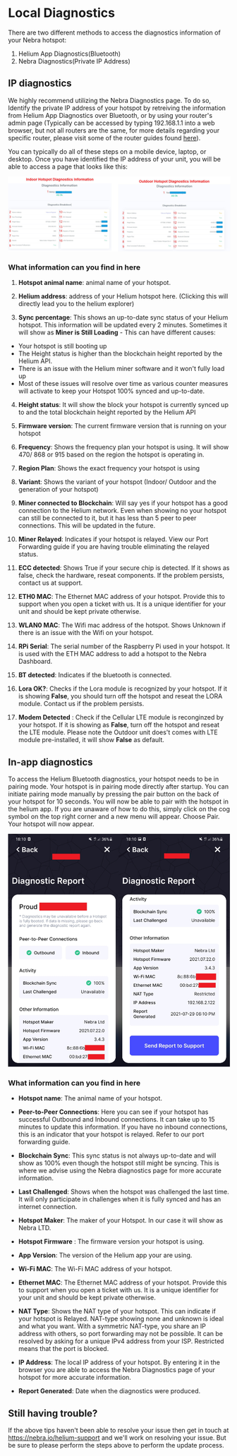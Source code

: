 # Local Diagnostics

There are two different methods to access the diagnostics information of your Nebra hotspot:

1. Helium App Diagnostics(Bluetooth)
2. Nebra Diagnostics(Private IP Address)

## IP diagnostics

We highly recommend utilizing the Nebra Diagnostics page. To do so, Identify the private IP address of your hotspot by retreiving the information from Helium App Diagnostics over Bluetooth, or by using your router's admin page (Typically can be accessed by typing 192.168.1.1 into a web browser, but not all routers are the same, for more details regarding your specific router, please visit some of the router guides found [here](https://portforward.com/router.htm)).

You can typically do all of these steps on a mobile device, laptop, or desktop. Once you have identified the IP address of your unit, you will be able to access a page that looks like this:

![IP diagnostics](../media/photos/troubleshooting/local-diagnostics.jpg ':size=800')

### What information can you find in here

1. **Hotspot animal name**: animal name of your hotspot.

2. **Helium address**: address of your Helium hotspot here. (Clicking this will directly lead you to the helium explorer)

3. **Sync percentage**: This shows an up-to-date sync status of your Helium hotspot. This information will be updated every 2 minutes. Sometimes it will show as **Miner is Still Loading** - This can have different causes:
* Your hotspot is still booting up
* The Height status is higher than the blockchain height reported by the Helium API.
* There is an issue with the Helium miner software and it won't fully load up
* Most of these issues will resolve over time as various counter measures will activate to keep your Hotspot 100% synced and up-to-date.


4. **Height status**: It will show the block your hotspot is currently synced up to and the total blockchain height reported by the Helium API

5. **Firmware version**: The current firmware version that is running on your hotspot

6. **Frequency**: Shows the frequency plan your hotspot is using. It will show 470/ 868 or 915 based on the region the hotspot is operating in.

7. **Region Plan**: Shows the exact frequency your hotspot is using

8. **Variant**: Shows the variant of your hotspot (Indoor/ Outdoor and the generation of your hotspot)

9. **Miner connected to Blockchain**: Will say yes if your hotspot has a good connection to the Helium network. Even when showing no your hotspot can still be connected to it, but it has less than 5 peer to peer connections. This will be updated in the future.

10. **Miner Relayed**: Indicates if your hotspot is relayed. View our Port Forwarding guide if you are having trouble eliminating the relayed status.

11. **ECC detected**: Shows True if your secure chip is detected. If it shows as false, check the hardware, reseat components. If the problem persists, contact us at support.

12. **ETH0 MAC**: The Ethernet MAC address of your hotspot. Provide this to support when you open a ticket with us. It is a unique identifier for your unit and should be kept private otherwise.

13. **WLAN0 MAC**: The Wifi mac address of the hotspot. Shows Unknown if there is an issue with the Wifi on your hotspot.

14. **RPi Serial**: The serial number of the Raspberry Pi used in your hotspot. It is used with the ETH MAC address to add a hotspot to the Nebra Dashboard.

15. **BT detected**: Indicates if the bluetooth is connected.

16. **Lora OK?**: Checks if the Lora module is recognized by your hotspot. If it is showing **False**, you should turn off the hotspot and reseat the LORA module. Contact us if the problem persists.

17. **Modem Detected** : Check if the Cellular LTE module is reconginzed by your hotspot. If it is showing as **False**, turn off the hotspot and reseat the LTE module. Please note the Outdoor unit does't comes with LTE module pre-installed, it will show **False** as default.

## In-app diagnostics 

To access the Helium Bluetooth diagnostics, your hotspot needs to be in pairing mode. Your hotspot is in pairing mode directly after startup. You can initiate pairing mode manually by pressing the pair button on the back of your hotspot for 10 seconds. You will now be able to pair with the hotspot in the helium app. If you are unaware of how to do this, simply click on the cog symbol on the top right corner and a new menu will appear. Choose Pair. Your hotspot will now appear.

![In-app diagnostics](../media/photos/troubleshooting/inappdiagnostics.jpg ':size=600')

### What information can you find in here

* **Hotspot name**: The animal name of your hotspot. 

* **Peer-to-Peer Connections**: Here you can see if your hotspot has successful Outbound and Inbound connections. It can take up to 15 minutes to update this information. If you have no inbound connections, this is an indicator that your hotspot is relayed. Refer to our port forwarding guide.

* **Blockchain Sync**: This sync status is not always up-to-date and will show as 100% even though the hotspot still might be syncing. This is where we advise using the Nebra diagnostics page for more accurate information.

* **Last Challenged**: Shows when the hotspot was challenged the last time. It will only participate in challenges when it is fully synced and has an internet connection.

* **Hotspot Maker**: The maker of your Hotspot. In our case it will show as Nebra LTD.

* **Hotspot Firmware** : The firmware version your hotspot is using.

* **App Version**: The version of the Helium app your are using.

* **Wi-Fi MAC**: The Wi-Fi MAC address of your hotspot.

* **Ethernet MAC**: The Ethernet MAC address of your hotspot. Provide this to support when you open a ticket with us. It is a unique identifier for your unit and should be kept private otherwise.

* **NAT Type**: Shows the NAT type of your hotspot. This can indicate if your hotspot is Relayed. NAT-type showing none and unknown is ideal and what you want. With a symmetric NAT-type, you share an IP address with others, so port forwarding may not be possible. It can be resolved by asking for a unique IPv4 address from your ISP. Restricted means that the port is blocked.

* **IP Address**: The local IP address of your hotspot. By entering it in the browser you are able to access the Nebra Diagnostics page of your hotspot for more accurate information.

* **Report Generated**: Date when the diagnostics were produced.

## Still having trouble?

If the above tips haven't been able to resolve your issue then get in touch at https://nebra.io/helium-support and we'll work on resolving your issue. But be sure to please perform the steps above to perform the update process.
